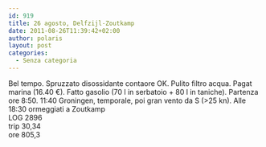 ```yaml
---
id: 919
title: 26 agosto, Delfzijl-Zoutkamp
date: 2011-08-26T11:39:42+02:00
author: polaris
layout: post
categories:
  - Senza categoria
---
```

Bel tempo. Spruzzato disossidante contaore OK. Pulito filtro acqua. Pagat marina (16.40 €). Fatto gasolio (70 l in serbatoio + 80 l in taniche). Partenza ore 8:50. 11:40 Groningen, temporale, poi gran vento da S (>25 kn). Alle 18:30 ormeggiati a Zoutkamp  
LOG 2896  
trip 30,34  
ore 805,3
